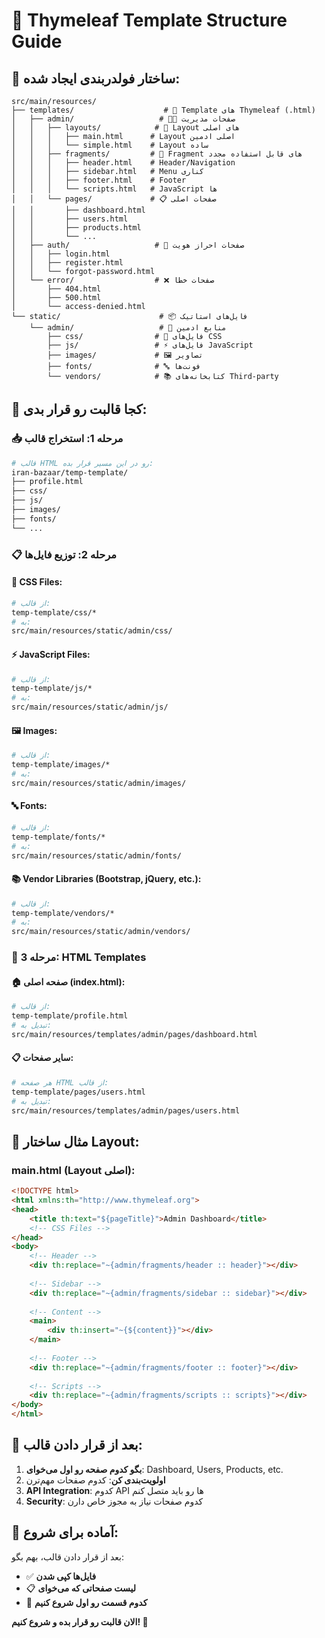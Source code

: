 # 🎨 Thymeleaf Template Structure Guide

## 📁 ساختار فولدر‌بندی ایجاد شده:

```
src/main/resources/
├── templates/                    # 📄 Template های Thymeleaf (.html)
│   ├── admin/                   # 👨‍💼 صفحات مدیریت
│   │   ├── layouts/            # 🔧 Layout های اصلی
│   │   │   ├── main.html      # Layout اصلی ادمین
│   │   │   └── simple.html    # Layout ساده
│   │   ├── fragments/         # 🧩 Fragment های قابل استفاده مجدد
│   │   │   ├── header.html    # Header/Navigation
│   │   │   ├── sidebar.html   # Menu کناری
│   │   │   ├── footer.html    # Footer
│   │   │   └── scripts.html   # JavaScript ها
│   │   └── pages/             # 📋 صفحات اصلی
│   │       ├── dashboard.html
│   │       ├── users.html
│   │       ├── products.html
│   │       └── ...
│   ├── auth/                   # 🔐 صفحات احراز هویت
│   │   ├── login.html
│   │   ├── register.html
│   │   └── forgot-password.html
│   └── error/                  # ❌ صفحات خطا
│       ├── 404.html
│       ├── 500.html
│       └── access-denied.html
└── static/                      # 📦 فایل‌های استاتیک
    └── admin/                   # 🎨 منابع ادمین
        ├── css/                # 🎨 فایل‌های CSS
        ├── js/                 # ⚡ فایل‌های JavaScript
        ├── images/             # 🖼️ تصاویر
        ├── fonts/              # 🔤 فونت‌ها
        └── vendors/            # 📚 کتابخانه‌های Third-party
```

## 🚀 کجا قالبت رو قرار بدی:

### 📥 **مرحله 1: استخراج قالب**
```bash
# قالب HTML رو در این مسیر قرار بده:
iran-bazaar/temp-template/
├── profile.html
├── css/
├── js/
├── images/
├── fonts/
└── ...
```

### 📋 **مرحله 2: توزیع فایل‌ها**

#### 🎨 **CSS Files:**
```bash
# از قالب:
temp-template/css/* 
# به:
src/main/resources/static/admin/css/
```

#### ⚡ **JavaScript Files:**
```bash
# از قالب:
temp-template/js/*
# به:
src/main/resources/static/admin/js/
```

#### 🖼️ **Images:**
```bash
# از قالب:
temp-template/images/*
# به:
src/main/resources/static/admin/images/
```

#### 🔤 **Fonts:**
```bash
# از قالب:
temp-template/fonts/*
# به:
src/main/resources/static/admin/fonts/
```

#### 📚 **Vendor Libraries (Bootstrap, jQuery, etc.):**
```bash
# از قالب:
temp-template/vendors/*
# به:
src/main/resources/static/admin/vendors/
```

### 📄 **مرحله 3: HTML Templates**

#### 🏠 **صفحه اصلی (index.html):**
```bash
# از قالب:
temp-template/profile.html
# تبدیل به:
src/main/resources/templates/admin/pages/dashboard.html
```

#### 📋 **سایر صفحات:**
```bash
# هر صفحه HTML از قالب:
temp-template/pages/users.html
# تبدیل به:
src/main/resources/templates/admin/pages/users.html
```

## 🔧 **مثال ساختار Layout:**

### **main.html** (Layout اصلی):
```html
<!DOCTYPE html>
<html xmlns:th="http://www.thymeleaf.org">
<head>
    <title th:text="${pageTitle}">Admin Dashboard</title>
    <!-- CSS Files -->
</head>
<body>
    <!-- Header -->
    <div th:replace="~{admin/fragments/header :: header}"></div>
    
    <!-- Sidebar -->
    <div th:replace="~{admin/fragments/sidebar :: sidebar}"></div>
    
    <!-- Content -->
    <main>
        <div th:insert="~{${content}}"></div>
    </main>
    
    <!-- Footer -->
    <div th:replace="~{admin/fragments/footer :: footer}"></div>
    
    <!-- Scripts -->
    <div th:replace="~{admin/fragments/scripts :: scripts}"></div>
</body>
</html>
```

## 📝 **بعد از قرار دادن قالب:**

1. **بگو کدوم صفحه رو اول می‌خوای**: Dashboard, Users, Products, etc.
2. **اولویت‌بندی کن**: کدوم صفحات مهم‌ترن
3. **API Integration**: کدوم API ها رو باید متصل کنم
4. **Security**: کدوم صفحات نیاز به مجوز خاص دارن

## 🎯 **آماده برای شروع:**

بعد از قرار دادن قالب، بهم بگو:
- ✅ **فایل‌ها کپی شدن**
- 📋 **لیست صفحاتی که می‌خوای**
- 🔧 **کدوم قسمت رو اول شروع کنیم**

**الان قالبت رو قرار بده و شروع کنیم! 🚀**
